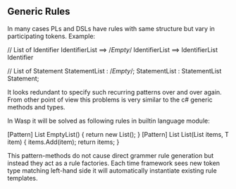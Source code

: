 ﻿Generic Rules
-------------

In many cases PLs and DSLs have rules with same structure but vary in participating tokens.
Example:

// List of Identifier
IdentifierList ==> /*Empty*/
IdentifierList ==> IdentifierList Identifier

// List of Statement
StatementList : /*Empty*/;
StatementList : StatementList Statement;

It looks redundant to specify such recurring patterns over and over again.
From other point of view this problems is very similar to the c# generic methods and types.

In Wasp it will be solved as following rules in builtin language module:

[Pattern]
List<T> EmptyList<T>() { return new List<T>(); }
[Pattern]
List<T> List<T>(List<T> items, T item) { items.Add(item); return items; }

This pattern-methods do not cause direct grammer rule generation but instead they act as a rule factories.
Each time framework sees new token type matching left-hand side it will automatically instantiate existing
rule templates.